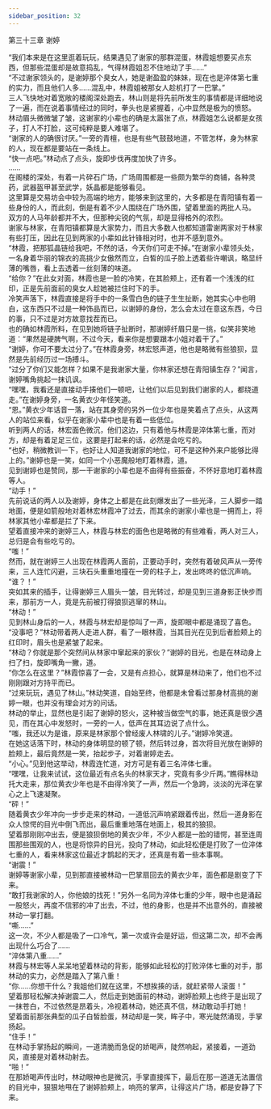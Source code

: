 ```yaml
---
sidebar_position: 32
---
```

 第三十三章 谢婷


“我们本来是在这里逛着玩玩，结果遇见了谢家的那群混蛋，林霞姐想要买点东西，但那些混蛋却是故意捣乱，气得林霞姐忍不住地动了手……”  
“不过谢家领头的，是谢婷那个臭女人，她是谢盈盈的妹妹，现在也是淬体第七重的实力，而且他们人多……混乱中，林霞姐被那女人趁机打了一巴掌。”  
三人飞快地对着宽敞的楼阁深处跑去，林山则是将先前所发生的事情都是详细地说了一遍，而在说着事情经过的同时，拳头也是紧握着，心中显然是极为的愤怒。  
林动眉头微微皱了皱，这谢家的小辈也的确是太嚣张了点，林霞姐怎么说都是女孩子，打人不打脸，这可纯粹是要人难堪了。  
“谢家的人的确很讨厌。”一旁的青檀，也是有些气鼓鼓地道，不管怎样，身为林家的人，现在都是要站在一条线上。  
“快一点吧。”林动点了点头，旋即步伐再度加快了许多。  
……  
在阁楼的深处，有着一片碎石广场，广场周围都是一些颇为繁华的商铺，各种灵药，武器盔甲甚至武学，妖晶都是能够看见。  
这里算是交易坊会中较为高端的地方，能够来到这里的，大多都是在青阳镇有着一些身份的人，而此刻，倒是有着不少人围绕在广场外围，望着里面的两批人马。  
双方的人马年龄都并不大，但那种尖锐的气氛，却是显得格外的浓烈。  
谢家与林家，在青阳镇都算是大家势力，而且大多数人也都知道雷谢两家对于林家有些打压，因此在见到两家的小辈如此针锋相对时，也并不感到意外。  
“林霞，把那狐晶链给我吧，不然的话，今天你们可走不掉。”在谢家小辈领头处，一名身着华丽的锦衣的高挑少女傲然而立，白皙的瓜子脸上透着些许嘲讽，略显纤薄的嘴唇，看上去透着一丝刻薄的味道。  
“给你？”在此女对面，林霞也是一脸的冷笑，在其脸颊上，还有着一个浅浅的红印，正是先前面前的臭女人趁她被拦住时下的手。  
冷笑声落下，林霞直接是将手中的一条雪白色的链子生生扯断，她其实心中也明白，这东西只不过是一种饰品而已，以谢婷的身份，怎么会太过在意这东西，今日的事，只不过是对方故意找茬而已。  
也的确如林霞所料，在见到她将链子扯断时，那谢婷纤眉只是一挑，似笑非笑地道：“果然是硬脾气啊，不过今天，看来你是想要跟本小姐对着干了。”  
“谢婷，你可不要太过分了。”在林霞身旁，林宏怒声道，他也是略微有些狼狈，显然是先前经历过一场搏斗。  
“过分了你们又能怎样？如果不是我谢家大量，你林家还想在青阳镇生存？”闻言，谢婷嘴角挑起一抹讥讽。  
“嘿嘿，我看还是直接动手揍他们一顿吧，让他们以后见到我们谢家的人，都绕道走。”在谢婷身旁，一名黄衣少年怪笑道。  
“恩。”黄衣少年话音一落，站在其身旁的另外一位少年也是笑着点了点头，从这两人的站位来看，似乎在谢家小辈中也是有着一些低位。  
听到两人的话，林宏面色微沉，他们这边，只有着他与林霞是淬体第七重，而对方，却是有着足足三位，这要是打起来的话，必然是会吃亏的。  
“也好，稍微教训一下，也好让人知道我谢家的地位，可不是这种外来户能够比得上的。”谢婷也是一笑，如同一个小恶魔般地盯着林霞，道。  
见到谢婷也是赞同，那一干谢家的小辈也是不由得有些振奋，不怀好意地盯着林霞等人。  
“动手！”  
先前说话的两人以及谢婷，身体之上都是在此刻爆发出了一些光泽，三人脚步一踏地面，便是如箭般地对着林宏林霞冲了过去，而其余的谢家小辈也是一拥而上，将林家其他小辈都是拦了下来。  
望着直接冲来的谢婷三人，林霞与林宏的面色也是略微的有些难看，两人对三人，总归是会有些吃亏的。  
“嗤！”  
然而，就在谢婷三人出现在林霞两人面前，正要动手时，突然有着破风声从一旁传来，三人连忙闪避，三块石头重重地撞在一旁的柱子上，发出咚咚的低沉声响。  
“谁？！”  
突如其来的插手，让得谢婷三人眉头一皱，目光转过，却是见到三道身影正快步而来，那前方一人，竟是先前被打得狼狈逃窜的林山。  
“林动！”  
见到林山身后的一人，林霞与林宏却是惊叫了一声，旋即眼中都是涌现了喜色。  
“没事吧？”林动带着两人走进人群，看了一眼林霞，当其目光在见到后者脸颊上的红印时，眉头也是紧皱了起来。  
“林动？你就是那个突然间从林家中窜起来的家伙？”谢婷的目光，也是在林动身上扫了扫，旋即嘴角一撇，道。  
“你怎么在这里？”林霞惊喜了一会，又是有点担心，就算是林动来了，他们也不过刚刚跟对方持平而已。  
“过来玩玩，遇见了林山。”林动笑道，自始至终，他都是未曾看过那身材高挑的谢婷一眼，也并没有理会对方的问话。  
林动的举止，显然也是引起了谢婷的怒火，这种被当做空气的事，她还真是很少遇见，而在其心中发怒时，一旁的一人，低声在其耳边说了点什么。  
“嗤，我还以为是谁，原来是林家那个曾经废人林啸的儿子。”谢婷冷笑道。  
在她这话落下时，林动的身体明显的顿了顿，然后转过身，首次将目光放在谢婷的脸颊上，最后竟然是一笑，抬起步子，对着谢婷走去。  
“小心。”见到他这举动，林霞连忙道，对方可是有着三名淬体七重。  
“嘿嘿，让我来试试，这位最近有点名头的林家天才，究竟有多少斤两。”瞧得林动托大走来，那位黄衣少年也是不由得冷笑了一声，然后一个急跨，淡淡的光泽在掌心之上飞速凝聚。  
“砰！”  
随着黄衣少年冲向一步步走来的林动，一道低沉声响紧跟着传出，然后一道身影在众人惊愕的目光中倒飞而出，最后重重地落在地面上，极其的狼狈。  
望着那刚刚冲出去，便是狼狈倒地的黄衣少年，不少人都是一脸的错愕，甚至连周围那些围观的人，也是将惊异的目光，投向了林动，如此轻松便是打败了一位淬体七重的人，看来林家这位最近才鹊起的天才，还真是有着一些本事啊。  
“谢震！”  
谢婷等谢家小辈，见到那直接被林动一巴掌扇回去的黄衣少年，面色都是剧变了下来。  
“敢打我谢家的人，你他娘的找死！”另外一名同为淬体七重的少年，眼中也是涌起一股怒火，再度不信邪的冲了出去，不过，他的身影，也是并不出意外的，直接被林动一掌打翻。  
“嘶……”  
这一次，不少人都是吸了一口冷气，第一次或许会是好运，但这第二次，却不会再出现什么巧合了……  
“淬体第八重……”  
林霞与林宏等人呆呆地望着林动的背影，能够如此轻松的打败淬体七重的对手，那林动的实力，必然是踏入了第八重！  
“你……你想干什么？我姐他们就在这里，不想挨揍的话，就赶紧带人滚蛋！”  
望着那轻松解决掉谢震二人，然后走到她面前的林动，谢婷脸颊上也终于是出现了一抹苍白，不过依然是昂着头，冷视着林动，她还真不信，林动敢动手打她！  
望着面前那张典型的瓜子白皙脸蛋，林动却是一笑，眸子中，寒光陡然涌现，手掌扬起。  
“住手！”  
在林动手掌扬起的瞬间，一道清脆而急促的娇喝声，陡然响起，紧接着，一道劲风，直接是对着林动射去。  
“啪！”  
在那娇喝声传出时，林动眼神也是微沉，手掌直接挥下，最后在那一道道无法置信的目光中，狠狠地甩在了谢婷脸颊上，响亮的掌声，让得这片广场，都是安静了下来。  
  
  
